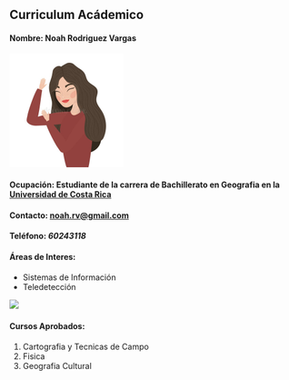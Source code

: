 ## **Curriculum Acádemico**

#### **Nombre:** Noah Rodriguez Vargas 

<img src="mujer.jpg" width="200">

#### **Ocupación:** Estudiante de la carrera de Bachillerato en Geografia en la [Universidad de Costa Rica](https://www.ucr.ac.cr/) 
#### **Contacto:** noah.rv@gmail.com  
#### **Teléfono:** _60243118_ 
#### **Áreas de Interes:**  
- Sistemas de Información  
- Teledetección  
<img src="https://tysmagazine.com/wp-content/uploads/sentinel2a_bands.jpg" width="200">


#### **Cursos Aprobados:** 
1. Cartografia y Tecnicas de Campo  
2. Fisica  
3. Geografia Cultural 






